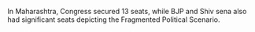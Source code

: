 In Maharashtra, Congress secured 13 seats, while BJP and Shiv sena also had significant seats depicting the Fragmented Political Scenario.
